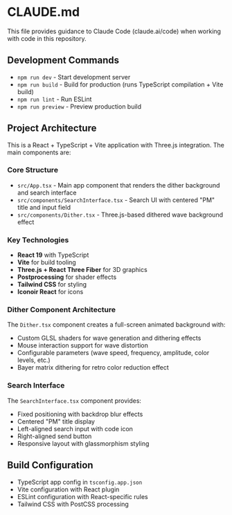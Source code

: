 # CLAUDE.md

This file provides guidance to Claude Code (claude.ai/code) when working with code in this repository.

## Development Commands

- `npm run dev` - Start development server
- `npm run build` - Build for production (runs TypeScript compilation + Vite build)
- `npm run lint` - Run ESLint
- `npm run preview` - Preview production build

## Project Architecture

This is a React + TypeScript + Vite application with Three.js integration. The main components are:

### Core Structure
- `src/App.tsx` - Main app component that renders the dither background and search interface
- `src/components/SearchInterface.tsx` - Search UI with centered "PM" title and input field
- `src/components/Dither.tsx` - Three.js-based dithered wave background effect

### Key Technologies
- **React 19** with TypeScript
- **Vite** for build tooling
- **Three.js + React Three Fiber** for 3D graphics
- **Postprocessing** for shader effects
- **Tailwind CSS** for styling
- **Iconoir React** for icons

### Dither Component Architecture
The `Dither.tsx` component creates a full-screen animated background with:
- Custom GLSL shaders for wave generation and dithering effects
- Mouse interaction support for wave distortion
- Configurable parameters (wave speed, frequency, amplitude, color levels, etc.)
- Bayer matrix dithering for retro color reduction effect

### Search Interface
The `SearchInterface.tsx` component provides:
- Fixed positioning with backdrop blur effects
- Centered "PM" title display
- Left-aligned search input with code icon
- Right-aligned send button
- Responsive layout with glassmorphism styling

## Build Configuration
- TypeScript app config in `tsconfig.app.json`
- Vite configuration with React plugin
- ESLint configuration with React-specific rules
- Tailwind CSS with PostCSS processing